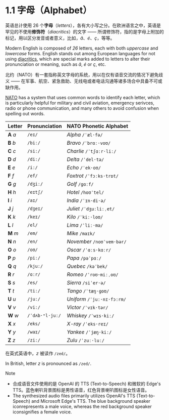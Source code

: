 # 1.1 字母（Alphabet）

英语总计使用 26 个**字母**（*letters*），各有大小写之分。在欧洲语言之中，英语是罕见的不使用**修饰符**（*diacritics*）的文字 —— 所谓修饰符，指的是字母上附加的标记，用以区分发音或者意义，比如，*â*、*é*、*ç*，等等。

Modern English is composed of *26* letters, each with both *uppercase* and *lowercase* forms. English stands out among European languages for not using [diacritics](https://en.wikipedia.org/wiki/Diacritic), which are special marks added to letters to alter their pronunciation or meaning, such as *â*, *é* or *ç*, etc.

北约（NATO）有一套指称英文字母的系统，用以在仅有语音交流的情况下避免歧义 —— 在军事、航空、紧急救助、无线电或者电话沟通等诸多场合中具备不可或缺作用。

[NATO](https://en.wikipedia.org/wiki/NATO) has a system that uses common words to identify each letter, which is particularly helpful for military and civil aviation, emergency serivces, radio or phone communication, and many others to avoid confusion when spelling out words.

| Letter    | Pronunciation                                                                                                                                      | NATO Phonetic Alphabet                                                                                                                                                      |
| --------- | -------------------------------------------------------------------------------------------------------------------------------------------------- | --------------------------------------------------------------------------------------------------------------------------------------------------------------------------- |
| **A** *a* | `/eɪ/`<span class="speak-word-inline" data-audio-us-male="/audios/us/a-us-guy.mp3" data-audio-us-female="/audios/us/a-us-jen.mp3"></span>          | *Alpha*    `/ˈæl·fə/`<span class="speak-word-inline" data-audio-us-male="/audios/us/Alpha-us-guy·mp3" data-audio-us-female="/audios/us/Alpha-us-jen.mp3"></span>            |
| **B** *b* | `/biː/`<span class="speak-word-inline" data-audio-us-male="/audios/us/b-us-guy.mp3" data-audio-us-female="/audios/us/b-us-jen.mp3"></span>         | *Bravo*    `/ˈbrɑː·voʊ/`<span class="speak-word-inline" data-audio-us-male="/audios/us/Bravo-us-guy.mp3" data-audio-us-female="/audios/us/Bravo-us-jen.mp3"></span>         |
| **C** *c* | `/siː/`<span class="speak-word-inline" data-audio-us-male="/audios/us/c-us-guy.mp3" data-audio-us-female="/audios/us/c-us-jen.mp3"></span>         | *Charlie*  `/ˈtʃɑːr·liː/`<span class="speak-word-inline" data-audio-us-male="/audios/us/Charlie-us-guy.mp3" data-audio-us-female="/audios/us/Charlie-us-jen.mp3"></span>    |
| **D** *d* | `/diː/`<span class="speak-word-inline" data-audio-us-male="/audios/us/d-us-guy.mp3" data-audio-us-female="/audios/us/d-us-jen.mp3"></span>         | *Delta*    `/ˈdel·tə/`<span class="speak-word-inline" data-audio-us-male="/audios/us/Delta-us-guy.mp3" data-audio-us-female="/audios/us/Delta-us-jen.mp3"></span>           |
| **E** *e* | `/iː/`<span class="speak-word-inline" data-audio-us-male="/audios/us/e-us-guy.mp3" data-audio-us-female="/audios/us/e-us-jen.mp3"></span>          | *Echo*     `/ˈek·oʊ/`<span class="speak-word-inline" data-audio-us-male="/audios/us/Echo-us-guy.mp3" data-audio-us-female="/audios/us/Echo-us-jen.mp3"></span>              |
| **F** *f* | `/ef/`<span class="speak-word-inline" data-audio-us-male="/audios/us/f-us-guy.mp3" data-audio-us-female="/audios/us/f-us-jen.mp3"></span>          | *Foxtrot*  `/ˈfɔːks·trɒt/`<span class="speak-word-inline" data-audio-us-male="/audios/us/Foxtrot-us-guy.mp3" data-audio-us-female="/audios/us/Foxtrot-us-jen.mp3"></span>   |
| **G** *g* | `/dʒiː/`<span class="speak-word-inline" data-audio-us-male="/audios/us/g-us-guy.mp3" data-audio-us-female="/audios/us/g-us-jen.mp3"></span>        | *Golf*     `/ɡɑːf/`<span class="speak-word-inline" data-audio-us-male="/audios/us/Golf-us-guy.mp3" data-audio-us-female="/audios/us/Golf-us-jen.mp3"></span>                |
| **H** *h* | `/eɪtʃ/`<span class="speak-word-inline" data-audio-us-male="/audios/us/h-us-guy.mp3" data-audio-us-female="/audios/us/h-us-jen.mp3"></span>        | *Hotel*    `/hoʊˈtel/`<span class="speak-word-inline" data-audio-us-male="/audios/us/Hotel-us-guy.mp3" data-audio-us-female="/audios/us/Hotel-us-jen.mp3"></span>           |
| **I** *i* | `/aɪ/`<span class="speak-word-inline" data-audio-us-male="/audios/us/i-us-guy.mp3" data-audio-us-female="/audios/us/i-us-jen.mp3"></span>          | *India*    `/ˈɪn·di·ə/`<span class="speak-word-inline" data-audio-us-male="/audios/us/India-us-guy.mp3" data-audio-us-female="/audios/us/India-us-jen.mp3"></span>          |
| **J** *j* | `/dʒeɪ/`<span class="speak-word-inline" data-audio-us-male="/audios/us/j-us-guy.mp3" data-audio-us-female="/audios/us/j-us-jen.mp3"></span>        | *Juliet*   `/ˈdʒuːliːˌet/`<span class="speak-word-inline" data-audio-us-male="/audios/us/Juliet-us-guy.mp3" data-audio-us-female="/audios/us/Juliet-us-jen.mp3"></span>     |
| **K** *k* | `/keɪ/`<span class="speak-word-inline" data-audio-us-male="/audios/us/k-us-guy.mp3" data-audio-us-female="/audios/us/k-us-jen.mp3"></span>         | *Kilo*     `/ˈkiː·loʊ/`<span class="speak-word-inline" data-audio-us-male="/audios/us/Kilo-us-guy.mp3" data-audio-us-female="/audios/us/Kilo-us-jen.mp3"></span>            |
| **L** *l* | `/el/`<span class="speak-word-inline" data-audio-us-male="/audios/us/l-us-guy.mp3" data-audio-us-female="/audios/us/l-us-jen.mp3"></span>          | *Lima*     `/ˈliː·mə/`<span class="speak-word-inline" data-audio-us-male="/audios/us/Lima-us-guy.mp3" data-audio-us-female="/audios/us/Lima-us-jen.mp3"></span>             |
| **M** *m* | `/em/`<span class="speak-word-inline" data-audio-us-male="/audios/us/m-us-guy.mp3" data-audio-us-female="/audios/us/m-us-jen.mp3"></span>          | *Mike*     `/maɪk/`<span class="speak-word-inline" data-audio-us-male="/audios/us/Mike-us-guy.mp3" data-audio-us-female="/audios/us/Mike-us-jen.mp3"></span>                |
| **N** *n* | `/en/`<span class="speak-word-inline" data-audio-us-male="/audios/us/n-us-guy.mp3" data-audio-us-female="/audios/us/n-us-jen.mp3"></span>          | *November* `/noʊˈvem·bər/`<span class="speak-word-inline" data-audio-us-male="/audios/us/November-us-guy.mp3" data-audio-us-female="/audios/us/November-us-jen.mp3"></span> |
| **O** *o* | `/oʊ/`<span class="speak-word-inline" data-audio-us-male="/audios/us/o-us-guy.mp3" data-audio-us-female="/audios/us/o-us-jen.mp3"></span>          | *Oscar*    `/ˈɑːs·kɑːr/`<span class="speak-word-inline" data-audio-us-male="/audios/us/Oscar-us-guy.mp3" data-audio-us-female="/audios/us/Oscar-us-jen.mp3"></span>         |
| **P** *p* | `/piː/`<span class="speak-word-inline" data-audio-us-male="/audios/us/p-us-guy.mp3" data-audio-us-female="/audios/us/p-us-jen.mp3"></span>         | *Papa*     `/pəˈpɑː/`<span class="speak-word-inline" data-audio-us-male="/audios/us/Papa-us-guy.mp3" data-audio-us-female="/audios/us/Papa-us-jen.mp3"></span>              |
| **Q** *q* | `/kjuː/`<span class="speak-word-inline" data-audio-us-male="/audios/us/q-us-guy.mp3" data-audio-us-female="/audios/us/q-us-jen.mp3"></span>        | *Quebec*   `/kəˈbek/`<span class="speak-word-inline" data-audio-us-male="/audios/us/Quebec-us-guy.mp3" data-audio-us-female="/audios/us/Quebec-us-jen.mp3"></span>          |
| **R** *r* | `/ɑːr/`<span class="speak-word-inline" data-audio-us-male="/audios/us/r-us-guy.mp3" data-audio-us-female="/audios/us/r-us-jen.mp3"></span>         | *Romeo*    `/ˈroʊ·miːˌoʊ/`<span class="speak-word-inline" data-audio-us-male="/audios/us/Romeo-us-guy.mp3" data-audio-us-female="/audios/us/Romeo-us-jen.mp3"></span>       |
| **S** *s* | `/es/`<span class="speak-word-inline" data-audio-us-male="/audios/us/s-us-guy.mp3" data-audio-us-female="/audios/us/s-us-jen.mp3"></span>          | *Sierra*   `/siˈer·ə/`<span class="speak-word-inline" data-audio-us-male="/audios/us/Sierra-us-guy.mp3" data-audio-us-female="/audios/us/Sierra-us-jen.mp3"></span>         |
| **T** *t* | `/tiː/`<span class="speak-word-inline" data-audio-us-male="/audios/us/t-us-guy.mp3" data-audio-us-female="/audios/us/t-us-jen.mp3"></span>         | *Tango*    `/ˈtæŋ·ɡoʊ/`<span class="speak-word-inline" data-audio-us-male="/audios/us/Tango-us-guy.mp3" data-audio-us-female="/audios/us/Tango-us-jen.mp3"></span>          |
| **U** *u* | `/juː/`<span class="speak-word-inline" data-audio-us-male="/audios/us/u-us-guy.mp3" data-audio-us-female="/audios/us/u-us-jen.mp3"></span>         | *Uniform*  `/ˈjuː·nɪ·fɔːrm/`<span class="speak-word-inline" data-audio-us-male="/audios/us/Uniform-us-guy.mp3" data-audio-us-female="/audios/us/Uniform-us-jen.mp3"></span> |
| **V** *v* | `/viː/`<span class="speak-word-inline" data-audio-us-male="/audios/us/v-us-guy.mp3" data-audio-us-female="/audios/us/v-us-jen.mp3"></span>         | *Victor*   `/ˈvɪk·tər/`<span class="speak-word-inline" data-audio-us-male="/audios/us/Victor-us-guy.mp3" data-audio-us-female="/audios/us/Victor-us-jen.mp3"></span>        |
| **W** *w* | `/ˈdʌb·ᵊl·juː/`<span class="speak-word-inline" data-audio-us-male="/audios/us/w-us-guy.mp3" data-audio-us-female="/audios/us/w-us-jen.mp3"></span> | *Whiskey*  `/ˈwɪs·kiː/`<span class="speak-word-inline" data-audio-us-male="/audios/us/Whiskey-us-guy.mp3" data-audio-us-female="/audios/us/Whiskey-us-jen.mp3"></span>      |
| **X** *x* | `/eks/`<span class="speak-word-inline" data-audio-us-male="/audios/us/x-us-guy.mp3" data-audio-us-female="/audios/us/x-us-jen.mp3"></span>         | *X-ray*    `/ˈeks·reɪ/`<span class="speak-word-inline" data-audio-us-male="/audios/us/X-ray-us-guy.mp3" data-audio-us-female="/audios/us/X-ray-us-jen.mp3"></span>          |
| **Y** *y* | `/waɪ/`<span class="speak-word-inline" data-audio-us-male="/audios/us/y-us-guy.mp3" data-audio-us-female="/audios/us/y-us-jen.mp3"></span>         | *Yankee*   `/ˈjæŋ·kiː/`<span class="speak-word-inline" data-audio-us-male="/audios/us/Yankee-us-guy.mp3" data-audio-us-female="/audios/us/Yankee-us-jen.mp3"></span>        |
| **Z** *z* | `/ziː/`<span class="speak-word-inline" data-audio-us-male="/audios/us/z-us-guy.mp3" data-audio-us-female="/audios/us/z-us-jen.mp3"></span>         | *Zulu*     `/ˈzuː·luː/`<span class="speak-word-inline" data-audio-us-male="/audios/us/Zulu-us-guy.mp3" data-audio-us-female="/audios/us/Zulu-us-jen.mp3"></span>            |

在英式英语中，*z* 被读作 `/zed/`<span class="speak-word-inline" data-audio-uk-female="/audios/us/zed-uk.mp3"></span>。

In British, letter *z* is pronounced as `/zed/`<span class="speak-word-inline" data-audio-uk-female="/audios/us/zed-uk.mp3"></span>.

> [!Note]
>
> * 合成语音文件使用的是 OpenAI 的 TTS (Text-to-Speech) 和微软的 Edge's TTS。蓝色喇叭背景图标<span class="speak-word-inline" data-audio-us-male="/audios/us/Alpha-us-guy.mp3"></span>是男性语音，红色背景喇叭图标<span class="speak-word-inline" data-audio-us-female="/audios/us/Alpha-us-jen.mp3"></span>是女性语音。
> * The synthesized audio files primarily utilizes OpenAI's TTS (Text-to-Speech) and Microsoft Edge's TTS. The blue background speaker icon<span class="speak-word-inline" data-audio-us-male="/audios/us/Alpha-us-guy.mp3"></span>represents a male voice, whereas the red background speaker icon<span class="speak-word-inline" data-audio-us-female="/audios/us/Alpha-us-jen.mp3"></span>signifies a female voice.
